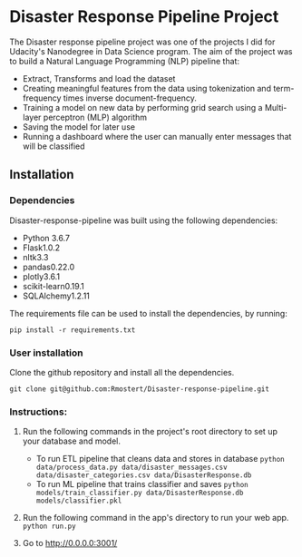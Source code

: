 # Disaster Response Pipeline Project

The Disaster response pipeline project was one of the projects I did for Udacity's
Nanodegree in Data Science program. The aim of the project was to build a
Natural Language Programming (NLP) pipeline that:
* Extract, Transforms and load the dataset
* Creating meaningful features from the data using tokenization and term-frequency times inverse document-frequency.
* Training a model on new data by performing grid search using a Multi-layer perceptron (MLP) algorithm
* Saving the model for later use
* Running a dashboard where the user can manually enter messages that will be classified

## Installation
### Dependencies

Disaster-response-pipeline was built using the following dependencies:
* Python 3.6.7
* Flask1.0.2
* nltk3.3
* pandas0.22.0
* plotly3.6.1
* scikit-learn0.19.1
* SQLAlchemy1.2.11

The requirements file can be used to install the dependencies, by running:

```
pip install -r requirements.txt
```

### User installation
Clone the github repository and install all the dependencies.

```
git clone git@github.com:Rmostert/Disaster-response-pipeline.git
```

### Instructions:
1. Run the following commands in the project's root directory to set up your database and model.

    - To run ETL pipeline that cleans data and stores in database
        `python data/process_data.py data/disaster_messages.csv data/disaster_categories.csv data/DisasterResponse.db`
    - To run ML pipeline that trains classifier and saves
        `python models/train_classifier.py data/DisasterResponse.db models/classifier.pkl`

2. Run the following command in the app's directory to run your web app.
    `python run.py`

3. Go to http://0.0.0.0:3001/
